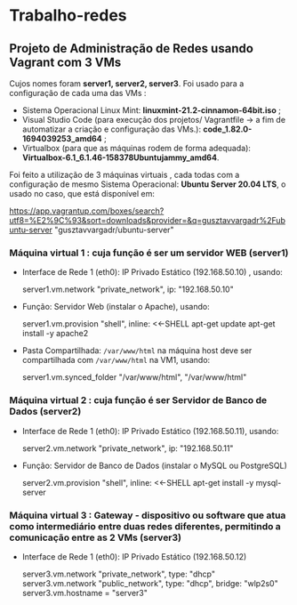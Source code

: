 # Trabalho-redes 

## Projeto de Administração de Redes usando Vagrant com 3 VMs
Cujos nomes foram **server1, server2, server3**.
Foi usado para a configuração de cada uma das VMs :
- Sistema Operacional Linux Mint: **linuxmint-21.2-cinnamon-64bit.iso** ;
- Visual Studio Code (para execução dos projetos/ Vagrantfile -> a fim de automatizar a criação e configuração das VMs.): **code_1.82.0-1694039253_amd64** ;
- Virtualbox (para que as máquinas rodem de forma adequada): **Virtualbox-6.1_6.1.46-158378Ubuntujammy_amd64**.


Foi feito a utilização de 3 máquinas virtuais , cada todas com a configuração de mesmo Sistema Operacional:
**Ubuntu Server 20.04 LTS**, o usado no caso, que está disponível em: 

https://app.vagrantup.com/boxes/search?utf8=%E2%9C%93&sort=downloads&provider=&q=gusztavvargadr%2Fubuntu-server
 "gusztavvargadr/ubuntu-server"


### Máquina virtual 1 : cuja função é ser um servidor WEB (server1)
- Interface de Rede 1 (eth0): IP Privado Estático (192.168.50.10) , usando:
  
    server1.vm.network "private_network", ip: "192.168.50.10"

- Função: Servidor Web (instalar o Apache), usando:

    server1.vm.provision "shell", inline: <<-SHELL
      apt-get update
      apt-get install -y apache2

- Pasta Compartilhada: `/var/www/html` na máquina host deve ser compartilhada com `/var/www/html` na VM1, usando:

     server1.vm.synced_folder "/var/www/html", "/var/www/html"
 
    
### Máquina virtual 2 : cuja função é ser Servidor de Banco de Dados (server2)
- Interface de Rede 1 (eth0): IP Privado Estático (192.168.50.11), usando:

     server2.vm.network "private_network", ip: "192.168.50.11"

- Função: Servidor de Banco de Dados (instalar o MySQL ou PostgreSQL)

    server2.vm.provision "shell", inline: <<-SHELL
      apt-get install -y mysql-server
  

### Máquina virtual 3 : Gateway - dispositivo ou software que atua como intermediário entre duas redes diferentes, permitindo a comunicação entre as 2 VMs (server3)
- Interface de Rede 1 (eth0): IP Privado Estático (192.168.50.12)

    server3.vm.network "private_network", type: "dhcp"
    server3.vm.network "public_network", type: "dhcp", bridge: "wlp2s0"
    server3.vm.hostname = "server3"


  
